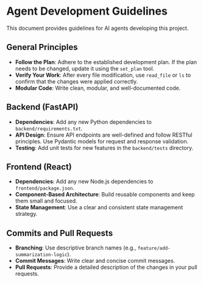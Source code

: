 # Agent Development Guidelines

This document provides guidelines for AI agents developing this project.

## General Principles

- **Follow the Plan**: Adhere to the established development plan. If the plan needs to be changed, update it using the `set_plan` tool.
- **Verify Your Work**: After every file modification, use `read_file` or `ls` to confirm that the changes were applied correctly.
- **Modular Code**: Write clean, modular, and well-documented code.

## Backend (FastAPI)

- **Dependencies**: Add any new Python dependencies to `backend/requirements.txt`.
- **API Design**: Ensure API endpoints are well-defined and follow RESTful principles. Use Pydantic models for request and response validation.
- **Testing**: Add unit tests for new features in the `backend/tests` directory.

## Frontend (React)

- **Dependencies**: Add any new Node.js dependencies to `frontend/package.json`.
- **Component-Based Architecture**: Build reusable components and keep them small and focused.
- **State Management**: Use a clear and consistent state management strategy.

## Commits and Pull Requests

- **Branching**: Use descriptive branch names (e.g., `feature/add-summarization-logic`).
- **Commit Messages**: Write clear and concise commit messages.
- **Pull Requests**: Provide a detailed description of the changes in your pull requests.